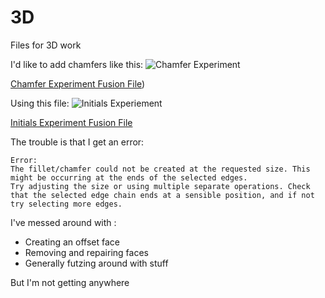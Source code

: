 # 3D
Files for 3D work

I'd like to add chamfers like this:
![Chamfer Experiment](https://github.com/robertwatkins/3D/main/ChamferExperiment.jpg)

[Chamfer Experiment Fusion File](https://github.com/robertwatkins/3D/blob/main/Chamfer-experiment%20v3.f3d))

Using this file:
![Initials Experiement](https://github.com/robertwatkins/3D/main/InitialsExperiemnt.jpg)

[Initials Experiment Fusion File](https://github.com/robertwatkins/3D/blob/main/Experiment%20Initials-Revisited%20v3.f3d)

The trouble is that I get an error:
```
Error:
The fillet/chamfer could not be created at the requested size. This might be occurring at the ends of the selected edges.
Try adjusting the size or using multiple separate operations. Check that the selected edge chain ends at a sensible position, and if not try selecting more edges.
```

I've messed around with :
* Creating an offset face
* Removing and repairing faces
* Generally futzing around with stuff

But I'm not getting anywhere

